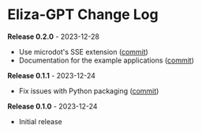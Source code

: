 # Eliza-GPT Change Log

**Release 0.2.0** - 2023-12-28

- Use microdot's SSE extension ([commit](https://github.com/miguelgrinberg/eliza-gpt/commit/0a1f3e087e97284c0c4dcd0ea766c7fdd5dd6a63))
- Documentation for the example applications ([commit](https://github.com/miguelgrinberg/eliza-gpt/commit/a559d14c2cf4bfbc60780186ccb004afd77a799b))

**Release 0.1.1** - 2023-12-24

- Fix issues with Python packaging ([commit](https://github.com/miguelgrinberg/eliza-gpt/commit/b6d885fdefe644d6863f2cc84a2b769a46e040b7))

**Release 0.1.0** - 2023-12-24

- Initial release
